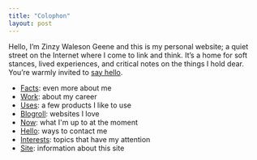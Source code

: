```yaml
---
title: "Colophon"
layout: post
---
```

Hello, I’m Zinzy Waleson Geene and this is my personal website; a quiet street on the Internet where I come to link and think. It’s a home for soft stances, lived experiences, and critical notes on the things I hold dear. You’re warmly invited to [say hello](/hello).

- [Facts](/facts): even more about me
- [Work](/work): about my career
- [Uses](/uses): a few products I like to use
- [Blogroll](/blogroll): websites I love
- [Now](/now): what I'm up to at the moment
- [Hello](/hello): ways to contact me
- [Interests](/interests): topics that have my attention
- [Site](/site): information about this site